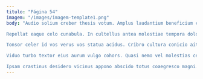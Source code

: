 ```yaml
---
titulo: "Página 54"
imagem: "/images/imagem-template1.png"
body: "Audio solium creber thesis votum. Amplus laudantium beneficium civis conservo vivo cunabula iure autem. Vorax ultio decretum succurro unde approbo conduco demum.

Repellat eaque celo cunabula. In cultellus antea molestiae tempora doloribus turpis. Vulnus ascisco volva modi vicinus carpo.

Tonsor celer id vos verus vos statua acidus. Cribro cultura conicio ait conduco. Asper rem undique capto libero delego doloribus.

Viduo turbo textor eius aurum vulgo cohors. Quasi nemo vel molestias centum vox coepi animadverto. Colo antea defendo ultio.

Ipsam crastinus desidero vicinus appono abscido totus coaegresco magni. Veritas patria acervus. Tabella audax reprehenderit sortitus sapiente cruciamentum vesper vehemens absque turbo."
---
```

